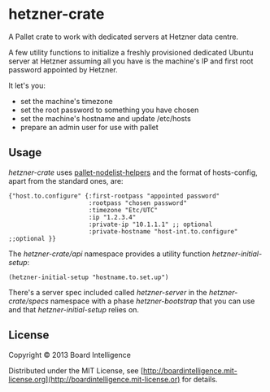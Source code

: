 # hetzner-crate

A Pallet crate to work with dedicated servers at Hetzner data centre.

A few utility functions to initialize a freshly provisioned dedicated
Ubuntu server at Hetzner assuming all you have is the machine's IP and
first root password appointed by Hetzner.

It let's you:
* set the machine's timezone
* set the root password to something you have chosen
* set the machine's hostname and update /etc/hosts
* prepare an admin user for use with pallet

## Usage

*hetzner-crate* uses [pallet-nodelist-helpers](https://github.com/boardintelligence/pallet-nodelist-helpers)
and the format of hosts-config, apart from the standard ones, are:

    {"host.to.configure" {:first-rootpass "appointed password"
                          :rootpass "chosen password"
                          :timezone "Etc/UTC"
                          :ip "1.2.3.4"
                          :private-ip "10.1.1.1" ;; optional
                          :private-hostname "host-int.to.configure" ;;optional }}

The *hetzner-crate/api* namespace provides a utility function *hetzner-initial-setup*:

    (hetzner-initial-setup "hostname.to.set.up")

There's a server spec included called *hetzner-server* in the *hetzner-crate/specs*
namespace with a phase *hetzner-bootstrap* that you can use and that *hetzner-initial-setup*
relies on.

## License

Copyright © 2013 Board Intelligence

Distributed under the MIT License, see
[http://boardintelligence.mit-license.org](http://boardintelligence.mit-license.or)
for details.

